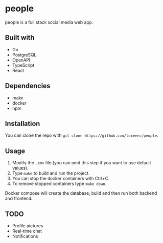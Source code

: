 # people

people is a full stack social media web app.

## Built with

* Go
* PostgreSQL
* OpenAPI
* TypeScript
* React

## Dependencies

* make
* docker
* npm

## Installation

You can clone the repo with `git clone https://github.com/toxeeec/people`.

## Usage

1. Modify the `.env` file (you can omit this step if you want to use default values).
2. Type `make` to build and run the project.
3. You can stop the docker containers with Ctrl+C.
4. To remove stopped containers type `make down`.

Docker compose will create the database, build and then run both backend and frontend.

## TODO

* Profile pictures
* Real-time chat
* Notifications
